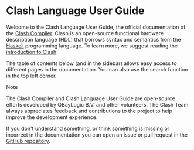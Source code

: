 # Clash Language User Guide

Welcome to the Clash Language User Guide, the official documentation of
the [Clash Compiler](https://clash-lang.org). Clash is an open-source
functional hardware description language (HDL) that borrows syntax and
semantics from the [Haskell](https://www.haskell.org) programming
language. To learn more, we suggest reading the
[introduction to Clash](general/index.md).

The table of contents below (and in the sidebar) allows easy access to
different pages in the documentation. You can also use the search
function in the top left corner.

<div class="note">

<div class="title">

Note

</div>

The Clash Compiler and Clash Language User Guide are open-source efforts
developed by QBayLogic B.V. and other volunteers. The Clash Team always
appreciates feedback and contributions to the project to help improve
the development experience.

If you don't understand something, or think something is missing or
incorrect in the documentation you can open an issue or pull request in
the [GitHub repository](https://github.com/clash-lang/clash-compiler).

</div>
